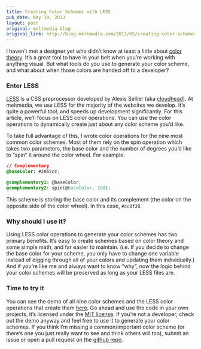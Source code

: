 ```yaml
---
title: Creating Color Schemes with LESS
pub_date: May 10, 2013
layout: post
original: meltmedia blog
original_link: http://blog.meltmedia.com/2013/05/creating-color-schemes-with-less
---
```


I haven’t met a designer yet who didn’t know at least a little about [color theory](http://en.wikipedia.org/wiki/Color_theory). It’s a great tool to have in your belt when you’re working with anything visual. But what tools do you use to generate your color scheme, and what about when those colors are handed off to a developer?

### Enter LESS

[LESS](http://lesscss.org/) is a CSS preprocessor developed by Alexis Sellier (aka [cloudhead](http://cloudhead.io/)). At meltmedia, we use LESS for the majority of the websites we develop. It’s quite a powerful tool, and speeds up development significantly. For this article, we’ll focus on LESS color operations. You can use the color operations to dynamically create just about any color scheme you’d like.

To take full advantage of this, I wrote color operations for the nine most common color schemes. Most of them rely on the spin operation which takes two parameters, the base color and the number of degrees you’d like to “spin” it around the color wheel. For example:

```css
// Complementary
@baseColor: #2865cc;

@complementary1: @baseColor;
@complementary2: spin(@baseColor, 180);
```

This scheme is storing the base color and its complement (the color on the opposite side of the color wheel). In this case, `#cc8f28`.

### Why should I use it?

Using LESS color operations to generate your color schemes has two primary benefits. It’s easy to create schemes based on color theory and some simple math, and far easier to maintain. (i.e. If you decide to change the base color for your scheme, you only have to change one variable instead of digging through all of your colors and updating them individually.) And if you’re like me and always want to know “why”, now the logic behind your color schemes will be preserved as long as your LESS files are.

### Time to try it

You can see the demo of all nine color schemes and the LESS color operations that create them [here](/colors). Go ahead and use the code in your own projects, it’s licensed under the [MIT license](http://opensource.org/licenses/MIT). If you’re not a developer, check out the demo anyway and feel free to use it to generate your color schemes. If you think I’m missing a common/important color scheme (or there’s one you just really want to see and think others will too), submit an issue or open a pull request on the [github repo](https://github.com/jking90/colors.less).
